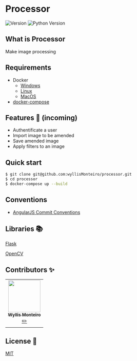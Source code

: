 # Processor

![Version](https://img.shields.io/badge/version-0.1-red.svg?cacheSeconds=2592000) ![Python Version](https://img.shields.io/badge/python-3.6-yellow)

## What is Processor

Make image processing

## Requirements

- Docker
  - [Windows](https://docs.docker.com/docker-for-windows/install/)
  - [Linux](https://docs.docker.com/install/linux/docker-ce/ubuntu/)
  - [MacOS](https://docs.docker.com/docker-for-mac/install/)
- [docker-compose](https://docs.docker.com/compose/install/)

## Features 📘 (incoming)

- Authentificate a user
- Import image to be amended
- Save amended image
- Apply filters to an image

## Quick start

```sh
$ git clone git@github.com:wyllisMonteiro/processor.git
$ cd processor
$ docker-compose up --build
```

## Conventions

- [AngularJS Commit Conventions](https://gist.github.com/stephenparish/9941e89d80e2bc58a153)

## Libraries 📚

[Flask](https://flask.palletsprojects.com/en/1.1.x/)

[OpenCV](https://docs.opencv.org/master/)

## Contributors ✨

<table>
  <tr>
    <td align="center"><a href="https://github.com/wyllisMonteiro"><img src="https://avatars2.githubusercontent.com/u/36091415?s=400&v=4" width="100px;" alt=""/><br /><sub><b>Wyllis Monteiro</b></sub></a><br /><a href="https://github.com/wyllisMonteiro" title="Developper">✏️</a></td>
  </tr>
</table>

## License 📑

[MIT](https://github.com/wyllisMonteiro/processor/blob/main/LICENSE)
